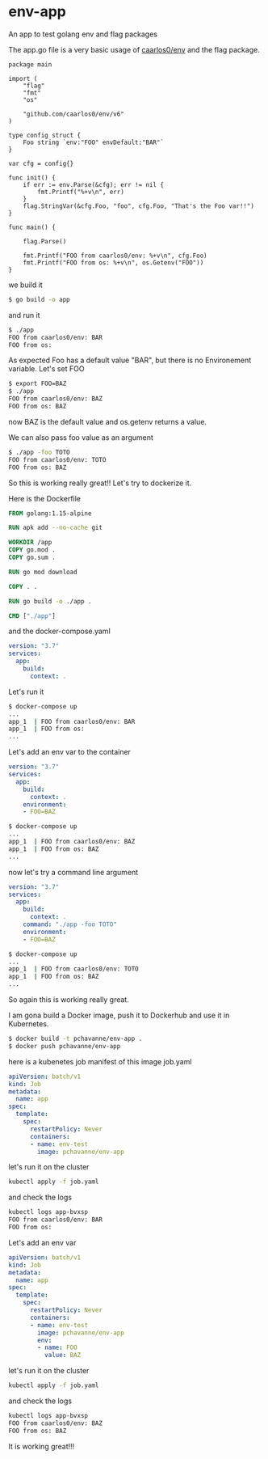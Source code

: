 # env-app
An app to test golang env and flag packages

The app.go file is a very basic usage of [caarlos0/env](https://github.com/caarlos0/env) and the flag package.

```golang
package main

import (
	"flag"
	"fmt"
	"os"

	"github.com/caarlos0/env/v6"
)

type config struct {
	Foo string `env:"FOO" envDefault:"BAR"`
}

var cfg = config{}

func init() {
	if err := env.Parse(&cfg); err != nil {
		fmt.Printf("%+v\n", err)
	}
	flag.StringVar(&cfg.Foo, "foo", cfg.Foo, "That's the Foo var!!")
}

func main() {

	flag.Parse()

	fmt.Printf("FOO from caarlos0/env: %+v\n", cfg.Foo)
	fmt.Printf("FOO from os: %+v\n", os.Getenv("FOO"))
}
```
we build it
```bash
$ go build -o app
```
and run it
```bash
$ ./app
FOO from caarlos0/env: BAR
FOO from os: 
```
As expected Foo has a default value "BAR", but there is no Environement variable. Let's set FOO
```bash
$ export FOO=BAZ
$ ./app
FOO from caarlos0/env: BAZ
FOO from os: BAZ
```
now BAZ is the default value and os.getenv returns a value.

We can also pass foo value as an argument
```bash
$ ./app -foo TOTO
FOO from caarlos0/env: TOTO
FOO from os: BAZ
```
So this is working really great!! Let's try to dockerize it.

Here is the Dockerfile

```dockerfile
FROM golang:1.15-alpine

RUN apk add --no-cache git

WORKDIR /app
COPY go.mod .
COPY go.sum .

RUN go mod download

COPY . .

RUN go build -o ./app .

CMD ["./app"]
```
and the docker-compose.yaml
```yaml
version: "3.7"
services:
  app:
    build:
      context: .
```
Let's run it
```bash
$ docker-compose up
...
app_1  | FOO from caarlos0/env: BAR
app_1  | FOO from os: 
...
```
Let's add an env var to the container
```yaml
version: "3.7"
services:
  app:
    build:
      context: .
    environment:
    - FOO=BAZ
```
```bash
$ docker-compose up
...
app_1  | FOO from caarlos0/env: BAZ
app_1  | FOO from os: BAZ
...
```
now let's try a command line argument
```yaml
version: "3.7"
services:
  app:
    build:
      context: .
    command: "./app -foo TOTO"
    environment:
    - FOO=BAZ
```
```bash
$ docker-compose up
...
app_1  | FOO from caarlos0/env: TOTO
app_1  | FOO from os: BAZ
...
```
So again this is working really great.

I am gona build a Docker image, push it to Dockerhub and use it in Kubernetes.
```bash
$ docker build -t pchavanne/env-app .
$ docker push pchavanne/env-app
``` 
here is a kubenetes job manifest of this image job.yaml
```yaml
apiVersion: batch/v1
kind: Job
metadata:
  name: app
spec:
  template:
    spec:
      restartPolicy: Never
      containers:
      - name: env-test
        image: pchavanne/env-app
```
let's run it on the cluster
```bash
kubectl apply -f job.yaml 
```
and check the logs
```bash
kubectl logs app-bvxsp
FOO from caarlos0/env: BAR
FOO from os:
```
Let's add an env var
```yaml
apiVersion: batch/v1
kind: Job
metadata:
  name: app
spec:
  template:
    spec:
      restartPolicy: Never
      containers:
      - name: env-test
        image: pchavanne/env-app
        env:
        - name: FOO
          value: BAZ

```
let's run it on the cluster
```bash
kubectl apply -f job.yaml 
```
and check the logs
```bash
kubectl logs app-bvxsp
FOO from caarlos0/env: BAZ
FOO from os: BAZ
```

It is working great!!!